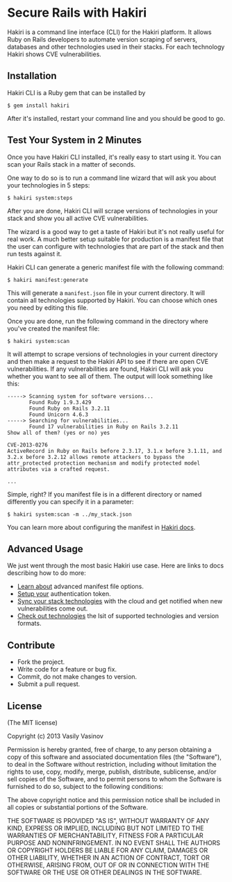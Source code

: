 # Secure Rails with Hakiri

Hakiri is a command line interface (CLI) for the Hakiri platform. It allows Ruby on Rails developers to automate version scraping of servers, databases and other technologies used in their stacks. For each technology Hakiri shows CVE vulnerabilities.

## Installation

Hakiri CLI is a Ruby gem that can be installed by

~~~
$ gem install hakiri
~~~

After it's installed, restart your command line and you should be good to go.

## Test Your System in 2 Minutes

Once you have Hakiri CLI installed, it's really easy to start using it. You can scan your Rails stack in a matter of seconds.

One way to do so is to run a command line wizard that will ask you about your technologies in 5 steps:

~~~
$ hakiri system:steps
~~~

After you are done, Hakiri CLI will scrape versions of technologies in your stack and show you all active CVE vulnerabilities.

The wizard is a good way to get a taste of Hakiri but it's not really useful for real work. A much better setup suitable for production is a manifest file that the user can configure with technologies that are part of the stack and then run tests against it.

Hakiri CLI can generate a generic manifest file with the following command:

~~~
$ hakiri manifest:generate
~~~

This will generate a `manifest.json` file in your current directory. It will contain all technologies supported by Hakiri. You can choose which ones you need by editing this file.

Once you are done, run the following command in the directory where you've created the manifest file:

~~~
$ hakiri system:scan
~~~

It will attempt to scrape versions of technologies in your current directory and then make a request to the Hakiri API to see if there are open CVE vulnerabilities. If any vulnerabilities are found, Hakiri CLI will ask you whether you want to see all of them. The output will look something like this:

~~~
-----> Scanning system for software versions...
       Found Ruby 1.9.3.429
       Found Ruby on Rails 3.2.11
       Found Unicorn 4.6.3
-----> Searching for vulnerabilities...
       Found 17 vulnerabilities in Ruby on Rails 3.2.11
Show all of them? (yes or no) yes

CVE-2013-0276
ActiveRecord in Ruby on Rails before 2.3.17, 3.1.x before 3.1.11, and 3.2.x before 3.2.12 allows remote attackers to bypass the attr_protected protection mechanism and modify protected model attributes via a crafted request.

...
~~~

Simple, right? If you manifest file is in a different directory or named differently you can specify it in a parameter:

~~~
$ hakiri system:scan -m ../my_stack.json
~~~

You can learn more about configuring the manifest in [Hakiri docs](https://www.hakiriup.com/docs/manifest-file).

## Advanced Usage

We just went through the most basic Hakiri use case. Here are links to docs describing how to do more:

- [Learn about](https://www.hakiriup.com/docs/manifest-file) advanced manifest file options.
- [Setup your](https://www.hakiriup.com/docs/authentication-token) authentication token.
- [Sync your stack technologies](https://www.hakiriup.com/docs/stack-syncing) with the cloud and get notified when new vulnerabilities come out.
- [Check out technologies](https://www.hakiriup.com/docs/technology-version-format) the lsit of supported technologies and version formats.

## Contribute

- Fork the project.
- Write code for a feature or bug fix.
- Commit, do not make changes to version.
- Submit a pull request.

## License

(The MIT license)

Copyright (c) 2013 Vasily Vasinov

Permission is hereby granted, free of charge, to any person obtaining
a copy of this software and associated documentation files (the
"Software"), to deal in the Software without restriction, including
without limitation the rights to use, copy, modify, merge, publish,
distribute, sublicense, and/or sell copies of the Software, and to
permit persons to whom the Software is furnished to do so, subject to
the following conditions:

The above copyright notice and this permission notice shall be
included in all copies or substantial portions of the Software.

THE SOFTWARE IS PROVIDED "AS IS", WITHOUT WARRANTY OF ANY KIND,
EXPRESS OR IMPLIED, INCLUDING BUT NOT LIMITED TO THE WARRANTIES OF
MERCHANTABILITY, FITNESS FOR A PARTICULAR PURPOSE AND
NONINFRINGEMENT. IN NO EVENT SHALL THE AUTHORS OR COPYRIGHT HOLDERS BE
LIABLE FOR ANY CLAIM, DAMAGES OR OTHER LIABILITY, WHETHER IN AN ACTION
OF CONTRACT, TORT OR OTHERWISE, ARISING FROM, OUT OF OR IN CONNECTION
WITH THE SOFTWARE OR THE USE OR OTHER DEALINGS IN THE SOFTWARE.
